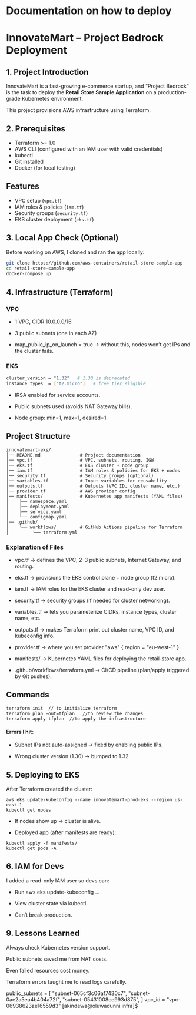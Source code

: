   # Documentation on how to deploy

  # InnovateMart – Project Bedrock Deployment

  ## 1. Project Introduction

InnovateMart is a fast-growing e-commerce startup, and “Project Bedrock” is the task to deploy the **Retail Store Sample Application** on a production-grade Kubernetes environment. 

This project provisions AWS infrastructure using Terraform.


## 2. Prerequisites
- Terraform >= 1.0  
- AWS CLI (configured with an IAM user with valid credentials)  
- kubectl  
- Git installed
- Docker (for local testing)  


## Features
- VPC setup (`vpc.tf`)
- IAM roles & policies (`iam.tf`)
- Security groups (`security.tf`)
- EKS cluster deployment (`eks.tf`)



## 3. Local App Check (Optional)
Before working on AWS, I cloned and ran the app locally:  
```bash
git clone https://github.com/aws-containers/retail-store-sample-app
cd retail-store-sample-app
docker-compose up
```


## 4. Infrastructure (Terraform)

### VPC

- 1 VPC, CIDR 10.0.0.0/16

- 3 public subnets (one in each AZ)

- map_public_ip_on_launch = true → without this, nodes won’t get IPs and the cluster fails.
### EKS
```bash
cluster_version = "1.32"   # 1.30 is deprecated
instance_types  = ["t2.micro"]   # free tier eligible
```
- IRSA enabled for service accounts.

- Public subnets used (avoids NAT Gateway bills).

- Node group: min=1, max=1, desired=1.



##  Project Structure
```
innovatemart-eks/
│── README.md               # Project documentation
│── vpc.tf                  # VPC, subnets, routing, IGW
│── eks.tf                  # EKS cluster + node group
│── iam.tf                  # IAM roles & policies for EKS + nodes
│── security.tf             # Security groups (optional)
│── variables.tf            # Input variables for reusability
│── outputs.tf              # Outputs (VPC ID, cluster name, etc.)
│── provider.tf             # AWS provider config
│── manifests/              # Kubernetes app manifests (YAML files)
│    ├── namespace.yaml
│    ├── deployment.yaml
│    ├── service.yaml
│    └── configmap.yaml
│── .github/
│    └── workflows/         # GitHub Actions pipeline for Terraform
│         └── terraform.yml

```

### Explanation of Files

- vpc.tf → defines the VPC, 2–3 public subnets, Internet Gateway, and routing.

- eks.tf → provisions the EKS control plane + node group (t2.micro).

- iam.tf → IAM roles for the EKS cluster and read-only dev user.

- security.tf → security groups (if needed for cluster networking).

- variables.tf → lets you parameterize CIDRs, instance types, cluster name, etc.

- outputs.tf → makes Terraform print out cluster name, VPC ID, and kubeconfig info.

- provider.tf → where you set provider "aws" { region = "eu-west-1" }.

- manifests/ → Kubernetes YAML files for deploying the retail-store app.

- .github/workflows/terraform.yml → CI/CD pipeline (plan/apply triggered by Git pushes).






## Commands
```
terraform init  // to initialize terraform
terraform plan -out=tfplan   //to review the changes
terraform apply tfplan  //to apply the infrastructure
```
#### Errors I hit:

- Subnet IPs not auto-assigned → fixed by enabling public IPs.

- Wrong cluster version (1.30) → bumped to 1.32.

## 5. Deploying to EKS
After Terraform created the cluster:
```
aws eks update-kubeconfig --name innovatemart-prod-eks --region us-east-1
kubectl get nodes
```

- If nodes show up → cluster is alive.

- Deployed app (after manifests are ready):

```
kubectl apply -f manifests/
kubectl get pods -A
```

## 6. IAM for Devs

I added a read-only IAM user so devs can:

- Run aws eks update-kubeconfig ...

- View cluster state via kubectl.

- Can’t break production.

## 9. Lessons Learned

Always check Kubernetes version support.

Public subnets saved me from NAT costs.

Even failed resources cost money.

Terraform errors taught me to read logs carefully.


<!-- public_subnets = [
  "subnet-03a0ef11fb68c2837",
  "subnet-0fa03e20b8ffa777c",
  "subnet-0d340b67b49d8ff59",
]
vpc_id = "vpc-0aefe89f45dd575ef" -->

public_subnets = [
  "subnet-065cf3c06af7430c7",
  "subnet-0ae2a5ea4b404a72f",
  "subnet-05431008ce993d875",
]
vpc_id = "vpc-06938623ae16559d3"
[akindewa@oluwadunni infra]$ 
